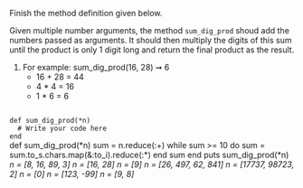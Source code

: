 Finish the method definition given below.

Given multiple number arguments, the method `sum_dig_prod` shoud add the numbers passed as arguments. It should then multiply the digits of this sum until
the product is only 1 digit long and return the final product as the result.

1. For example: sum_dig_prod(16, 28) ➞ 6
   - 16 + 28 = 44
   - 4 * 4 =  16
   - 1 * 6 = 6

<Editor lang="ruby" type="exercise" testMode="multipleInput">
<code>
def sum_dig_prod(*n)
  # Write your code here
end
</code>

<solution>
def sum_dig_prod(*n)
  sum = n.reduce(:+)
  while sum >= 10 do
    sum = sum.to_s.chars.map(&:to_i).reduce(:*)
  end
  sum
end
</solution>

<testcases>
<caller>
puts sum_dig_prod(*n)
</caller>
<testcase>
<i>
n = [8, 16, 89, 3]
</i>
</testcase>
<testcase>
<i>
n = [16, 28]
</i>
</testcase>
<testcase>
<i>
n = [9]
</i>
</testcase>
<testcase>
<i>
n = [26, 497, 62, 841]
</i>
</testcase>
<testcase>
<i>
n = [17737, 98723, 2]
</i>
</testcase>
<testcase>
<i>
n = [0]
</i>
</testcase>
<testcase>
<i>
n = [123, -99]
</i>
</testcase>
<testcase>
<i>
n = [9, 8]
</i>
</testcase>
</testcases>
</Editor>